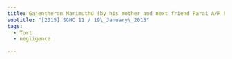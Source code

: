 ```yaml
---
title: Gajentheran Marimuthu (by his mother and next friend Parai A/P Palaniappan) v Joo Yong 
subtitle: "[2015] SGHC 11 / 19\_January\_2015"
tags:
  - Tort
  - negligence

---
```


